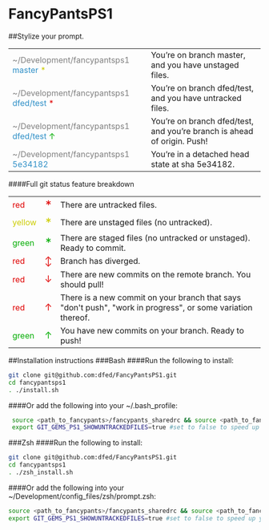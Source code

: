 FancyPantsPS1
====
##Stylize your prompt.

<table>
  <tr>
    <td><font color="#808080">~/Development/fancypantsps1</font> <font color="#3090C7">master</font> <font color="#CCCC00" size="3">*</font></td>
    <td>You’re on branch master, and you have unstaged files.</td>
  </tr>
  <tr>
    <td><font color="#808080">~/Development/fancypantsps1</font> <font color="#3090C7">dfed/test</font> <font color="#DF0000" size="3">*</font></td>
    <td>You’re on branch dfed/test, and you have untracked files.</td>
  </tr>
  <tr>
    <td><font color="#808080">~/Development/fancypantsps1</font> <font color="#3090C7">dfed/test</font> <font color="#00AC00" size="3">↑</font></td>
    <td>You’re on branch dfed/test, and you’re branch is ahead of origin. Push!</td>
  </tr>
  <tr>
    <td><font color="#808080">~/Development/fancypantsps1</font> <font color="#3090C7">5e34182</font></td>
    <td>You’re in a detached head state at sha 5e34182.</td>
  </tr>
</table>  

####Full git status feature breakdown
<table>
  <tr>
    <td><font color="#DF0000">red</font></td>
    <td><font color="#DF0000" size="5">*</font></td>
    <td>There are untracked files.</td>
  </tr>
  <tr>
    <td><font color="#CCCC00">yellow</font></td>
    <td><font color="#CCCC00" size="5">*</font></td>
    <td>There are unstaged files (no untracked).</td>
  </tr>
  <tr>
    <td><font color="#00AC00">green</font></td>
    <td><font color="#00AC00" size="5">*</font></td>
    <td>There are staged files (no untracked or unstaged). Ready to commit.</td>
  </tr>
  <tr>
    <td><font color="#DF0000">red</font></td>
    <td><font color="#DF0000" size="4">↕</font></td>
    <td>Branch has diverged.</td>
  </tr>
  <tr>
    <td><font color="#DF0000">red</font></td>
    <td><font color="#DF0000" size="4">↓</font></td>
    <td>There are new commits on the remote branch. You should pull!</td>
  </tr>
  <tr>
    <td><font color="#DF0000">red</font></td>
    <td><font color="#DF0000" size="4">↑</font></td>
    <td>There is a new commit on your branch that says "don't push", "work in progress", or some variation thereof.</td>
  </tr>
  <tr>
    <td><font color="#00AC00">green</font></td>
    <td><font color="#00AC00" size="4">↑</font></td>
    <td>You have new commits on your branch. Ready to push!</td>
  </tr>
</table>

##Installation instructions
###Bash
####Run the following to install:
```bash
git clone git@github.com:dfed/FancyPantsPS1.git
cd fancypantsps1
. ./install.sh
```
####Or add the following into your ~/.bash_profile:
```bash
 source <path_to_fancypants>/fancypants_sharedrc && source <path_to_fancypants>/fancypants_ps1_bashrc
 export GIT_GEMS_PS1_SHOWUNTRACKEDFILES=true #set to false to speed up your prompt when in large repos
```
###Zsh
####Run the following to install:
```zsh
git clone git@github.com:dfed/FancyPantsPS1.git
cd fancypantsps1
. ./zsh_install.sh
```
####Or add the following into your ~/Development/config_files/zsh/prompt.zsh:
```zsh
source <path_to_fancypants>/fancypants_sharedrc && source <path_to_fancypants>/fancypants_ps1_zshprompt
export GIT_GEMS_PS1_SHOWUNTRACKEDFILES=true #set to false to speed up your prompt when in large repos
```
